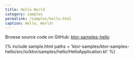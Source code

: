```yaml
---
title: Hello World
category: samples
permalink: /samples/hello.html
caption: Hello, World!
---
```


Browse source code on GitHub: [ktor-samples-hello](https://github.com/ktorio/ktor/tree/master/ktor-samples/ktor-samples-hello)

{% include sample.html paths = 'ktor-samples/ktor-samples-hello/src/io/ktor/samples/hello/HelloApplication.kt' %}